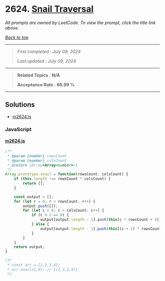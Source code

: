 # 2624. [Snail Traversal](<https://leetcode.com/problems/snail-traversal>)

*All prompts are owned by LeetCode. To view the prompt, click the title link above.*

*[Back to top](<../README.md>)*

------

> *First completed : July 09, 2024*
>
> *Last updated : July 09, 2024*

------

> **Related Topics** : **N/A**
>
> **Acceptance Rate** : **66.99 %**

------

## Solutions

- [m2624.js](<../my-submissions/m2624.js>)
### JavaScript
#### [m2624.js](<../my-submissions/m2624.js>)
```JavaScript
/**
 * @param {number} rowsCount
 * @param {number} colsCount
 * @return {Array<Array<number>>}
 */
Array.prototype.snail = function(rowsCount, colsCount) {
    if (this.length !== rowsCount * colsCount) {
        return [];
    }

    const output = [];
    for (let r = 0; r < rowsCount; r++) {
        output.push([]);
        for (let c = 0; c < colsCount; c++) {
            if (c % 2 == 0) {
                output[output.length - 1].push(this[c * rowsCount + r]);
            } else {
                output[output.length - 1].push(this[(c + 1) * rowsCount - r - 1]);
            }
        }
    }
    return output;
}

/**
 * const arr = [1,2,3,4];
 * arr.snail(1,4); // [[1,2,3,4]]
 */
```

